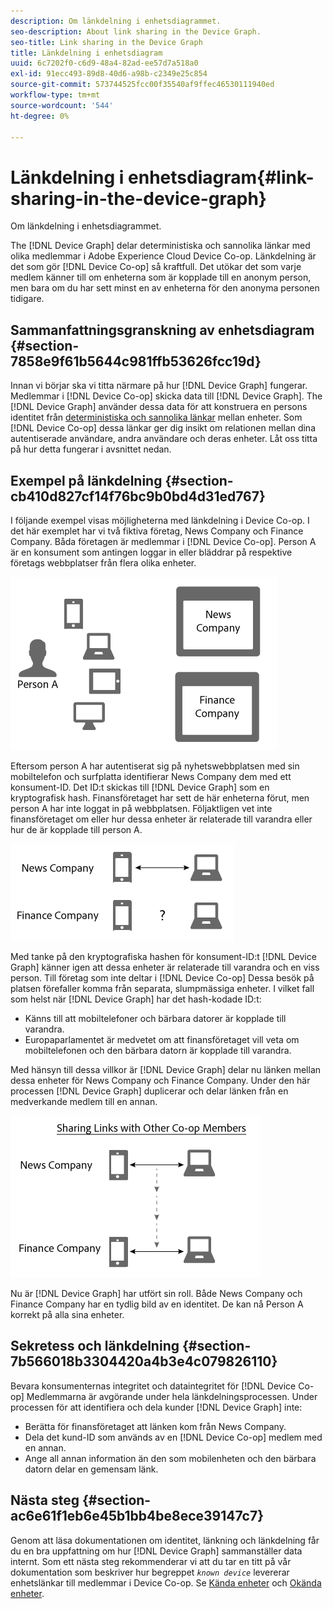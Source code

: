 ```yaml
---
description: Om länkdelning i enhetsdiagrammet.
seo-description: About link sharing in the Device Graph.
seo-title: Link sharing in the Device Graph
title: Länkdelning i enhetsdiagram
uuid: 6c7202f0-c6d9-48a4-82ad-ee57d7a518a0
exl-id: 91ecc493-89d8-40d6-a98b-c2349e25c854
source-git-commit: 573744525fcc00f35540af9ffec46530111940ed
workflow-type: tm+mt
source-wordcount: '544'
ht-degree: 0%

---
```


# Länkdelning i enhetsdiagram{#link-sharing-in-the-device-graph}

Om länkdelning i enhetsdiagrammet.

The [!DNL Device Graph] delar deterministiska och sannolika länkar med olika medlemmar i Adobe Experience Cloud Device Co-op. Länkdelning är det som gör [!DNL Device Co-op] så kraftfull. Det utökar det som varje medlem känner till om enheterna som är kopplade till en anonym person, men bara om du har sett minst en av enheterna för den anonyma personen tidigare.

## Sammanfattningsgranskning av enhetsdiagram {#section-7858e9f61b5644c981ffb53626fcc19d}

Innan vi börjar ska vi titta närmare på hur [!DNL Device Graph] fungerar. Medlemmar i [!DNL Device Co-op] skicka data till [!DNL Device Graph]. The [!DNL Device Graph] använder dessa data för att konstruera en persons identitet från [deterministiska och sannolika länkar](../processes/links.md#concept-58bb7ab25f904f5f98d645e35205c931) mellan enheter. Som [!DNL Device Co-op] dessa länkar ger dig insikt om relationen mellan dina autentiserade användare, andra användare och deras enheter. Låt oss titta på hur detta fungerar i avsnittet nedan.

## Exempel på länkdelning {#section-cb410d827cf14f76bc9b0bd4d31ed767}

I följande exempel visas möjligheterna med länkdelning i Device Co-op. I det här exemplet har vi två fiktiva företag, News Company och Finance Company. Båda företagen är medlemmar i [!DNL Device Co-op]. Person A är en konsument som antingen loggar in eller bläddrar på respektive företags webbplatser från flera olika enheter.

![](assets/share1.png)

Eftersom person A har autentiserat sig på nyhetswebbplatsen med sin mobiltelefon och surfplatta identifierar News Company dem med ett konsument-ID. Det ID:t skickas till [!DNL Device Graph] som en kryptografisk hash. Finansföretaget har sett de här enheterna förut, men person A har inte loggat in på webbplatsen. Följaktligen vet inte finansföretaget om eller hur dessa enheter är relaterade till varandra eller hur de är kopplade till person A.

![](assets/share2.png)

Med tanke på den kryptografiska hashen för konsument-ID:t [!DNL Device Graph] känner igen att dessa enheter är relaterade till varandra och en viss person. Till företag som inte deltar i [!DNL Device Co-op] Dessa besök på platsen förefaller komma från separata, slumpmässiga enheter. I vilket fall som helst när [!DNL Device Graph] har det hash-kodade ID:t:

* Känns till att mobiltelefoner och bärbara datorer är kopplade till varandra.
* Europaparlamentet är medvetet om att finansföretaget vill veta om mobiltelefonen och den bärbara datorn är kopplade till varandra.

Med hänsyn till dessa villkor är [!DNL Device Graph] delar nu länken mellan dessa enheter för News Company och Finance Company. Under den här processen [!DNL Device Graph] duplicerar och delar länken från en medverkande medlem till en annan.

![](assets/share3.png)

Nu är [!DNL Device Graph] har utfört sin roll. Både News Company och Finance Company har en tydlig bild av en identitet. De kan nå Person A korrekt på alla sina enheter.

## Sekretess och länkdelning {#section-7b566018b3304420a4b3e4c079826110}

Bevara konsumenternas integritet och dataintegritet för [!DNL Device Co-op] Medlemmarna är avgörande under hela länkdelningsprocessen. Under processen för att identifiera och dela kunder [!DNL Device Graph] inte:

* Berätta för finansföretaget att länken kom från News Company.
* Dela det kund-ID som används av en [!DNL Device Co-op] medlem med en annan.
* Ange all annan information än den som mobilenheten och den bärbara datorn delar en gemensam länk.

## Nästa steg {#section-ac6e61f1eb6e45b1bb4be8ece39147c7}

Genom att läsa dokumentationen om identitet, länkning och länkdelning får du en bra uppfattning om hur [!DNL Device Graph] sammanställer data internt. Som ett nästa steg rekommenderar vi att du tar en titt på vår dokumentation som beskriver hur begreppet *`known device`* levererar enhetslänkar till medlemmar i Device Co-op. Se [Kända enheter](../processes/known-device.md#concept-8e87c276819a48bfac5cef10b45216d1) och [Okända enheter](../processes/unknown-device.md#concept-95090d341cdc4c22ba4319d79d8f6e40).
